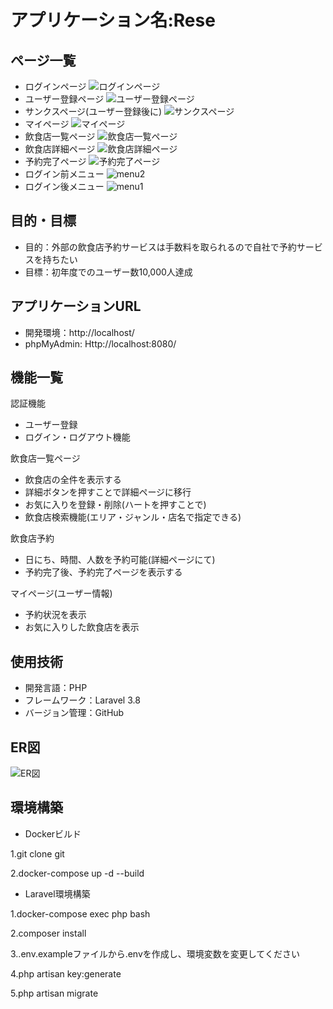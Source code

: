 # アプリケーション名:Rese

## ページ一覧

- ログインページ
![ログインページ](img/login.png)
- ユーザー登録ページ
![ユーザー登録ページ](img/register.png)
- サンクスページ(ユーザー登録後に)
![サンクスページ](img/thanks.png)
- マイページ
![マイページ](img/my_page.png)
- 飲食店一覧ページ
![飲食店一覧ページ](img/shop_all.png)
- 飲食店詳細ページ
![飲食店詳細ページ](img/shop_detail.png)
- 予約完了ページ
![予約完了ページ](img/done.png)
- ログイン前メニュー
![menu2](img/menu2.png)
- ログイン後メニュー
![menu1](img/menu1.png)

## 目的・目標
- 目的：外部の飲食店予約サービスは手数料を取られるので自社で予約サービスを持ちたい
- 目標：初年度でのユーザー数10,000人達成

## アプリケーションURL
- 開発環境：http://localhost/
- phpMyAdmin: Http://localhost:8080/

## 機能一覧
認証機能
- ユーザー登録
- ログイン・ログアウト機能

飲食店一覧ページ
- 飲食店の全件を表示する
- 詳細ボタンを押すことで詳細ページに移行
- お気に入りを登録・削除(ハートを押すことで)
- 飲食店検索機能(エリア・ジャンル・店名で指定できる)

飲食店予約
- 日にち、時間、人数を予約可能(詳細ページにて)
- 予約完了後、予約完了ページを表示する

マイページ(ユーザー情報)
- 予約状況を表示
- お気に入りした飲食店を表示

## 使用技術
- 開発言語：PHP
- フレームワーク：Laravel 3.8
- バージョン管理：GitHub

## ER図
![ER図](img/index.drawio.png)

## 環境構築
- Dockerビルド

1.git clone git

2.docker-compose up -d --build

- Laravel環境構築

1.docker-compose exec php bash

2.composer install

3..env.exampleファイルから.envを作成し、環境変数を変更してください

4.php artisan key:generate

5.php artisan migrate

<!-- 6.php artisan db:seed -->
